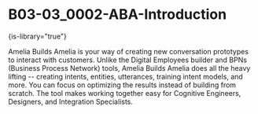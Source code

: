 # B03-03_0002-ABA-Introduction

{is-library="true"}

<snippet id="B03-03_0002-ABA-Introduction_snippet">

Amelia Builds Amelia is your way of creating new conversation prototypes to interact with customers. Unlike the Digital Employees builder and BPNs (Business Process Network) tools, Amelia Builds Amelia does all the heavy lifting -- creating intents, entities, utterances, training intent models, and more. You can focus on optimizing the results instead of building from scratch. The tool makes working together easy for Cognitive Engineers, Designers, and Integration Specialists.

</snippet>